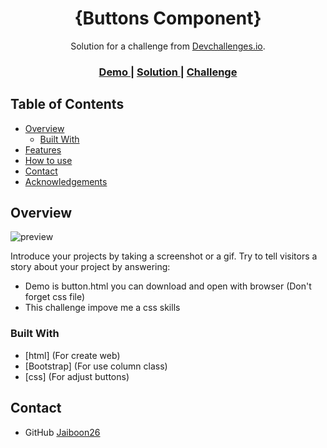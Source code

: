 <!-- Please update value in the {}  -->

<h1 align="center">{Buttons Component}</h1>

<div align="center">
   Solution for a challenge from  <a href="http://devchallenges.io" target="_blank">Devchallenges.io</a>.
</div>

<div align="center">
  <h3>
    <a href="#">
      Demo
    </a>
    <span> | </span>
    <a href="#">
      Solution
    </a>
    <span> | </span>
    <a href="https://devchallenges.io/challenges/ohgVTyJCbm5OZyTB2gNY">
      Challenge
    </a>
  </h3>
</div>

<!-- TABLE OF CONTENTS -->

## Table of Contents

- [Overview](#overview)
  - [Built With](#built-with)
- [Features](#features)
- [How to use](#how-to-use)
- [Contact](#contact)
- [Acknowledgements](#acknowledgements)

<!-- OVERVIEW -->

## Overview

![preview](https://github.com/Jaiboon26/Button-Component/assets/133299258/5b26ad91-e23e-4c93-b47b-60a114771abf)

Introduce your projects by taking a screenshot or a gif. Try to tell visitors a story about your project by answering:

- Demo is button.html you can download and open with browser (Don't forget css file)
- This challenge impove me a css skills

### Built With

<!-- This section should list any major frameworks that you built your project using. Here are a few examples.-->

- [html] (For create web)
- [Bootstrap] (For use column class)
- [css] (For adjust buttons)

## Contact

- GitHub [Jaiboon26](https://{github.com/Jaiboon26})

